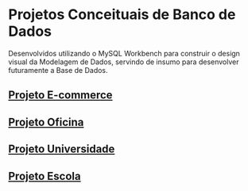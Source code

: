 # Projetos Conceituais de Banco de Dados 

Desenvolvidos utilizando o MySQL Workbench para construir o design visual da Modelagem de Dados, servindo de insumo para desenvolver futuramente a Base de Dados.

## [Projeto E-commerce](https://github.com/monyzeweber/SQL-Database-EER/tree/main/Projetos%20-%20Modelagem%20de%20dados/E-commerce)

## [Projeto Oficina](https://github.com/monyzeweber/SQL-Database-EER/tree/main/Projetos%20-%20Modelagem%20de%20dados/Oficina)

## [Projeto Universidade](https://github.com/monyzeweber/SQL-Database-EER/tree/main/Projetos%20-%20Modelagem%20de%20dados/Universidade)

## [Projeto Escola](https://github.com/monyzeweber/SQL-Database-EER/tree/main/Projetos%20-%20Modelagem%20de%20dados/Escola)